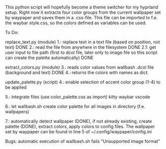 This python script will hopefully become a theme switcher for my hyprland setup.
Right now it extracts four color groups from the current wallpaper set by waypaper and saves them in a .css-file.
This file can be imported to f.e. the waybar style.css, so the colors defined as variables can be used.

To Do:

replace_text.py (module)
1.: replace text in a text file (based on position, not text) DONE
2.: read the file from anywhere in the filesystem   DONE
    2.1: get user input to file path (first to dcol file, later only to image file
    so this script can create the palette automatically) DONE

extract_colors.py (module)
3.: reads color values from wallbash .dcol file (background and text) DONE
4.: returns the colors with names as dict.

update_palette.py (script)
4.: enable selection of accent color group (1-4) to be applied


5.: integrate files (use color_palette.css as import)
    kitty
    waybar
    vscode

6.: let wallbash.sh create color palette for all images in directory (f.e. wallpapers)

7.: automatically detect wallpaper (DONE), if not already existing, create palette (DONE), extract colors, apply colors to config files.
    The wallpaper set by waypaper can be found in line 5 of ~/.config/waypaper/config.ini

Bugs:
automatic execution of wallbash.sh fails "Unsupported image format" 